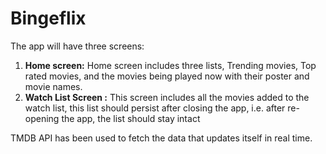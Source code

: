 # Bingeflix

The app will have three screens:

1. **Home screen:** Home screen includes three lists, Trending movies, Top rated movies, and the movies being played now with their poster and movie names.
2. **Watch List Screen :** This screen includes all the movies added to the watch list, this list should persist after closing the app, i.e. after re-opening the app, the list should stay intact

TMDB API has been used to fetch the data that updates itself in real time.

##
